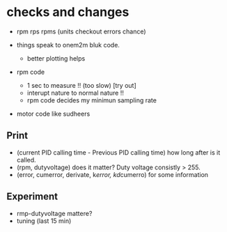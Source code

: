 # checks and changes
- rpm rps rpms (units checkout errors chance)

- things speak to onem2m bluk code.
  - better plotting helps

- rpm code
  - 1 sec to measure !! (too slow) [try out]
  - interupt nature to normal nature !!
  - rpm code decides my minimun sampling rate

- motor code like sudheers

## Print
- (current PID calling time - Previous PID calling time) how long after is it called.
- (rpm, dutyvoltage) does it matter? Duty voltage consistly > 255.
- (error, cumerror, derivate, k*error, kd*cumerro) for some information


## Experiment
- rmp-dutyvoltage mattere?
- tuning (last 15 min)